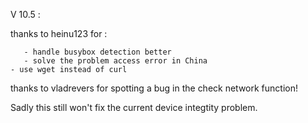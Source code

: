 V 10.5 :

thanks to heinu123 for : 

	   - handle busybox detection better
	   - solve the problem access error in China
    - use wget instead of curl
	
thanks to vladrevers for spotting a bug in the check network function!

Sadly this still won't fix the current device integtity problem.